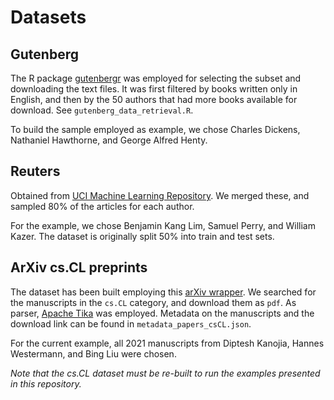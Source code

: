 # Datasets

## Gutenberg

The R package [gutenbergr](https://cran.r-project.org/web/packages/gutenbergr/vignettes/intro.html) was employed for selecting the subset and downloading the text files. It was first filtered by books written only in English, and then by the 50 authors that had more books available for download. See `gutenberg_data_retrieval.R`. 

To build the sample employed as example, we chose Charles Dickens, Nathaniel Hawthorne, and George Alfred Henty. 

## Reuters 

Obtained from [UCI Machine Learning Repository](https://archive.ics.uci.edu/ml/datasets/Reuter_50_50). We merged these, and sampled 80% of the articles for each author. 

For the example, we chose Benjamin Kang Lim, Samuel Perry, and William Kazer. The dataset is originally split 50% into train and test sets. 

## ArXiv cs.CL preprints

The dataset has been built employing this [arXiv wrapper](https://github.com/Mi-CS/simple_arXiv). We searched for the manuscripts in the ``cs.CL`` category, and download them as `pdf`. As parser, [Apache Tika](https://tika.apache.org) was employed. Metadata on the manuscripts and the download link can be found in `metadata_papers_csCL.json`. 

For the current example, all 2021 manuscripts from Diptesh Kanojia, Hannes Westermann, and Bing Liu were chosen. 

*Note that the cs.CL dataset must be re-built to run the examples presented in this repository.*